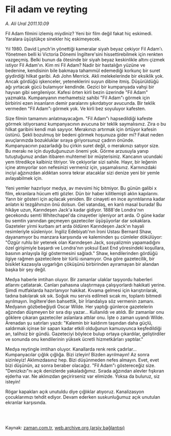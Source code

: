 # Fil adam ve reyting

*A. Ali Ural 2011.10.09*

<td class="columnist-detail">
<p>Fil Adam filmini izlemiş miydiniz? Yeni bir film değil fakat hiç eskimedi. Yaralara üşüştükçe sinekler hiç eskimeyecek.</p>
<p>
<div id="haberMetinDiv">
<p> Yıl 1980. David Lynch'in yönettiği kameralar siyah beyaz çekiyor Fil Adam'ı. Yönetmen belli ki Victoria Dönemi İngiltere'sini hissettirebilmek için renkten vazgeçmiş. Belki bunun da ötesinde bir siyah beyaz keskinlikle altını çizmek istiyor Fil Adam'ın. Kim mi Fil Adam? Nadir bir hastalığın yüzüne ve bedenine, kendisinin bile bakmaya tahammül edemediği korkunç bir suret giydirdiği hilkat garibi. Adı John Merrick. Akli melekelerinde bir eksiklik yok. Ancak gördüğü işkenceler, yeteneklerini suyun dibine itmiş. Düşürüldüğü ağı yırtacak gücü bulamıyor kendinde. Gezici bir kumpanyada vahşi bir hayvan gibi sergileniyor. Kafesi örten kirli bezin üzerinde "Fil Adam" yazmakta. Kumpanyanın merhametsiz sahibi "Fil Adam"ı görmek için birbirini ezen insanların demir paralarını şıkırdatıyor avucunda. Bir teklik vermeden "Fil Adam"ı görmek yok. Ve kirli bez soyuluyor kafesten.
<p>Size filmin tamamını anlatmayacağım. "Fil Adam"ı hapsedildiği kafeste görmek istiyorsanız kumpanyacının avucuna bir teklik saymalısınız. Zira o bu hilkat garibini kendi malı sayıyor. Merakınızı artırmak için örtüyor kafesin üstünü. Şekli bozulmuş bir bedeni görmek hoşunuza gider mi? Fakat neden avuçlarınızda bozukluklar sıraya giriyorsunuz çadırın önünde. Kumpanyacının pazarladığı bu çirkin suret değil, o merakınızı satıyor size. Bu merakı ne için duyduğunuzun önemi yok. Görme arzusuyla yanıp tutuştuğunuz andan itibaren muhtemel bir müşterisiniz. Kancanın ucundaki yem titredikçe kalbiniz titriyor. Ve çekiyorlar sizi sahile. Hayır, bir leğenin içine atmıyorlar son nefesinizi vermeniz için, yaşamalısınız. Karnınızdaki inciyi ağzınızdan aldıktan sonra tekrar atacaklar sizi denize yeni bir yemle avlayabilmek için.
<p>Yeni yemler hazırlıyor medya, av mevsimi hiç bitmiyor. Bu günün galibi x film, ekranlara hücum etti gözler. Dün bir haber kilitlemişti aklın kapılarını. Yarın bir gösteri için açılacak yeniden. Bir cinayeti en ince ayrıntılarına kadar anlatın ki tezgâhınızın önü dolsun. Gel vatandaş, en kanlı masal burada! Bu hikâye uzun, Karındeşen Jack'a kadar gidiyor. 1888'de Londra'nın gecekondu semti Whitechapel'da cinayetler işleniyor art arda. O güne kadar bu semtin yanından geçmeyen gazeteciler üşüşüyorlar dar sokaklara. Gazeteler yirmi kurbanı art arda öldüren Karındeşen Jack'ın hayali resimleriyle süsleniyor. İngiliz Edebiyatı'nın İroni Ustası Bernard Shaw, dayanamıyor bu manzara karşısında ve kaleminden şu cümleler dökülüyor: "Özgür ruhlu bir yetenek olan Karındeşen Jack, sosyalizmin yapamadığını özel girişimiyle başardı ve Londra'nın yoksul East End yöresindeki koşullara, basının anlayışla ilgi göstermesini sağladı." Shaw, kendilerinden gördüğü ilgiye rağmen gazetecilere bir türlü ısınamıyor. Ona göre gazetecilik, bir bisiklet kazasıyla uygarlığın çöküşünü birbirinden ayıramayan bir alandan başka bir şey değil.
<p>Medya haberle imtihan oluyor. Bir zamanlar ulaklar taşıyordu haberleri atlarını çatlatarak. Canları pahasına ulaştırmaya çalışıyorlardı hakikati yerine. Şimdi mutfaklarda hazırlanıyor hakikat. Kıvama gelmesi için karıştırılarak, tadına bakılarak sık sık. Soğuk mu servis edilmeli sıcak mı, toplantı bitmedi ayrılmayın. İngiltere'den bahsettik, bir İrlandalıya söz vermenin zamanı. Medyanın gözbebeğiydi Oscar Wilde. Her yaptığı günlerce gazetelerin ağzından düşmeyen bir sıra dışı yazar... Kullanıldı ve atıldı. Bir zamanlar onu göklere çıkaran gazeteciler aslanlara attılar onu. İşte o zaman uyandı Wilde. Arenadan şu satırları yazdı: "Kalemin bir kaldırım taşından daha güçlü, saldırmak içinse bir sapan kadar etkili olduğunun kamuoyunca keşfedildiği an, talihsiz bir gündü. Gazeteciyi böylece bulup ortaya çıkardılar, geliştirdiler ve sonunda onu kendilerinin yüksek ücretli hizmetkârları yaptılar."
<p>Medya reytingle imtihan oluyor. Kanallarda renk renk çadırlar... Kumpanyacılar çığlık çığlığa. Bizi izleyin! Bizden ayrılmayın! Az sonra sizinleyiz! Aklımızdasınız hep. Bizi düşünmeden nefes almayın. Evet, evet bizi düşünün, az sonra beraber olacağız. "Fil Adam"ı göstereceğiz size. "Denizkızı"nı açık denizlerde yakaladığımız. Sırada ağzından alevler fışkıran ejderha var. Ne aklınızdan geçirirseniz var elimizde. Yoksa da buluruz, siz isteyin!
<p>Rögar kapakları açık unutuldu diye çığlıklar atıyoruz. Kanalizasyon çocuklarımızı tehdit ediyor. Devam ederken suskunluğumuz açık unutulan ekranlar karşısında. </p></p></p></p></p></p></div>
</p>


<p><br>
		 </br></p></td>

Kaynak: [zaman.com.tr](http://zaman.com.tr/yazar.do?yazino=1188383), [web.archive.org (arşiv bağlantısı)](http://web.archive.org/web/20111213102541/http://zaman.com.tr/yazar.do?yazino=1188383)
